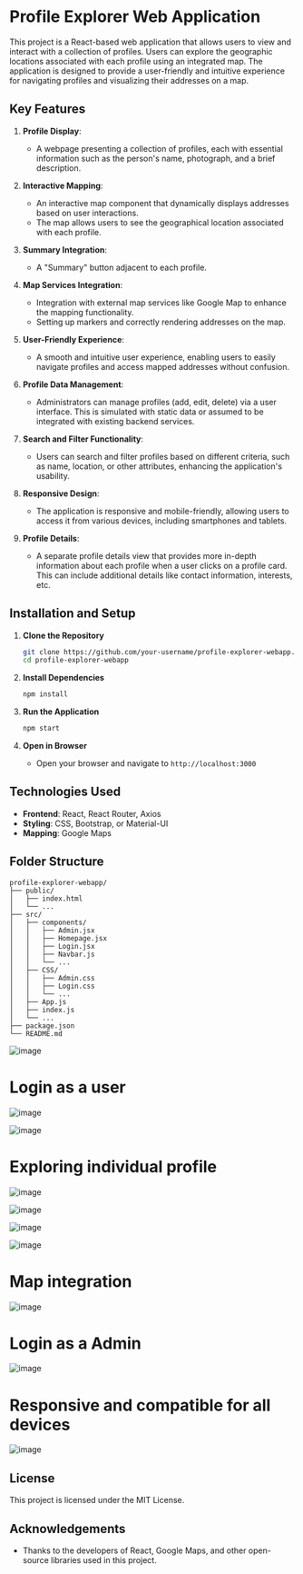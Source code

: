 # Profile Explorer Web Application

This project is a React-based web application that allows users to view and interact with a collection of profiles. Users can explore the geographic locations associated with each profile using an integrated map. The application is designed to provide a user-friendly and intuitive experience for navigating profiles and visualizing their addresses on a map.

## Key Features

1. **Profile Display**: 
   - A webpage presenting a collection of profiles, each with essential information such as the person's name, photograph, and a brief description.

2. **Interactive Mapping**: 
   - An interactive map component that dynamically displays addresses based on user interactions.
   - The map allows users to see the geographical location associated with each profile.

3. **Summary Integration**: 
   - A "Summary" button adjacent to each profile.

4. **Map Services Integration**: 
   - Integration with external map services like Google Map to enhance the mapping functionality.
   - Setting up markers and correctly rendering addresses on the map.

5. **User-Friendly Experience**: 
   - A smooth and intuitive user experience, enabling users to easily navigate profiles and access mapped addresses without confusion.

6. **Profile Data Management**: 
   - Administrators can manage profiles (add, edit, delete) via a user interface. This is simulated with static data or assumed to be integrated with existing backend services.

7. **Search and Filter Functionality**: 
   - Users can search and filter profiles based on different criteria, such as name, location, or other attributes, enhancing the application's usability.

8. **Responsive Design**: 
   - The application is responsive and mobile-friendly, allowing users to access it from various devices, including smartphones and tablets.

9. **Profile Details**: 
   - A separate profile details view that provides more in-depth information about each profile when a user clicks on a profile card. This can include additional details like contact information, interests, etc.

## Installation and Setup

1. **Clone the Repository**
   ```bash
   git clone https://github.com/your-username/profile-explorer-webapp.git
   cd profile-explorer-webapp
   ```

2. **Install Dependencies**
   ```bash
   npm install
   ```

3. **Run the Application**
   ```bash
   npm start
   ```

4. **Open in Browser**
   - Open your browser and navigate to `http://localhost:3000`

## Technologies Used

- **Frontend**: React, React Router, Axios
- **Styling**: CSS, Bootstrap, or Material-UI
-  **Mapping**: Google Maps

## Folder Structure

```
profile-explorer-webapp/
├── public/
│   ├── index.html
│   └── ...
├── src/
│   ├── components/
│   │   ├── Admin.jsx
│   │   ├── Homepage.jsx
│   │   ├── Login.jsx
│   │   ├── Navbar.js
│   │   └── ...
│   ├── CSS/
│   │   ├── Admin.css
│   │   ├── Login.css
│   │   └── ...
│   ├── App.js
│   ├── index.js
│   └── ...
├── package.json
└── README.md
```

![image](https://github.com/jagrutishinde03/new-profile-explore/assets/96817478/cad2134b-0a15-4f95-bec6-9c2878a423d4)

# Login as a user

![image](https://github.com/jagrutishinde03/new-profile-explore/assets/96817478/49d25ef9-0d75-4e7c-add0-66cf104bf6dd)

![image](https://github.com/jagrutishinde03/new-profile-explore/assets/96817478/1c4546ac-a05f-47bc-a8c1-8ff370183a29)


# Exploring individual profile

![image](https://github.com/jagrutishinde03/new-profile-explore/assets/96817478/31a42d2f-24ee-47c3-b7f1-dfd684208bf1)

![image](https://github.com/jagrutishinde03/new-profile-explore/assets/96817478/2b22258d-7336-4f89-88de-bc65033389df)

![image](https://github.com/jagrutishinde03/new-profile-explore/assets/96817478/8074fe3e-3255-4296-a8d8-b9c79dfe478b)

![image](https://github.com/jagrutishinde03/new-profile-explore/assets/96817478/4eb066ae-7510-4ba3-a07e-0dda6e8dab97)



# Map integration

![image](https://github.com/jagrutishinde03/new-profile-explore/assets/96817478/d78d432e-b672-42c5-88b3-403175e88341)


# Login as a Admin

![image](https://github.com/jagrutishinde03/new-profile-explore/assets/96817478/d18f8897-a6f7-4b7b-b00c-7cd6f9e13ee4)

# Responsive and compatible for all devices

![image](https://github.com/jagrutishinde03/new-profile-explore/assets/96817478/f8d4faaf-c412-460d-9298-ec55e9aff5b0)

## License

This project is licensed under the MIT License.

## Acknowledgements

- Thanks to the developers of React, Google Maps, and other open-source libraries used in this project.




